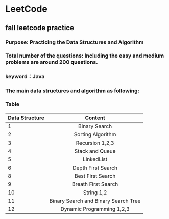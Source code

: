 # LeetCode
## fall leetcode practice
### Purpose: Practicing the Data Structures and Algorithm
### Total number of the questions: Including the easy and medium problems are around 200 questions.
### keyword：Java
### The main data structures and algorithm as following:
### Table

| Data Structure      | Content|
| ---------- | :-----------:  |
| 1     | Binary Search| 
| 2     | Sorting Algorithm| 
| 3     | Recursion 1,2,3| 
| 4     | Stack and Queue| 
| 5     | LinkedList| 
| 6     | Depth First Search| 
| 8     | Best First Search| 
| 9     | Breath First Search| 
| 10    | String 1,2| 
| 11    | Binary Search and Binary Search Tree| 
| 12    | Dynamic Programming 1,2,3| 
